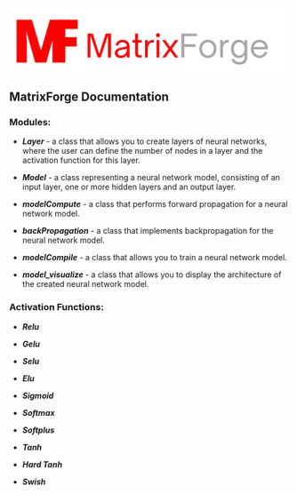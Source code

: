 [![Alt text](/branding/logo1.png "Optional title")](https://github.com/Kacperaan/matrixforge)

## MatrixForge Documentation
### Modules:

- ***Layer*** - a class that allows you to create layers of neural networks, where the user can define the number of nodes in a layer and the activation function for this layer.

- ***Model*** - a class representing a neural network model, consisting of an input layer, one or more hidden layers and an output layer.

- ***modelCompute*** - a class that performs forward propagation for a neural network model.

- ***backPropagation*** - a class that implements backpropagation for the neural network model.

- ***modelCompile*** - a class that allows you to train a neural network model.

- ***model_visualize*** - a class that allows you to display the architecture of the created neural network model.

### Activation Functions:

- ***Relu***

- ***Gelu***

- ***Selu***

- ***Elu***

- ***Sigmoid***

- ***Softmax***

- ***Softplus***

- ***Tanh***

- ***Hard Tanh***

- ***Swish***
